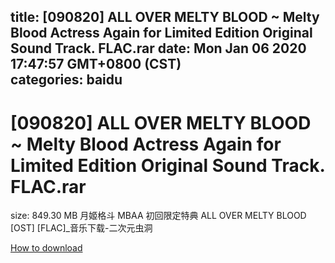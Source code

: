 
title: [090820] ALL OVER MELTY BLOOD ~ Melty Blood Actress Again for Limited Edition Original Sound Track. FLAC.rar
date: Mon Jan 06 2020 17:47:57 GMT+0800 (CST)    
categories: baidu
---

# [090820] ALL OVER MELTY BLOOD ~ Melty Blood Actress Again for Limited Edition Original Sound Track. FLAC.rar
size: 849.30 MB
 月姬格斗 MBAA 初回限定特典 ALL OVER MELTY BLOOD [OST] [FLAC]_音乐下载-二次元虫洞
 

[How to download](https://bpcam.bemobtrk.com/go/2ceec3aa-1ca2-46d6-b9ff-aaa5c184517c?jno=2780)